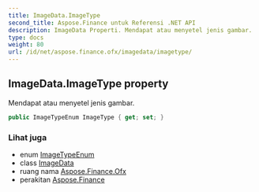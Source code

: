 ```yaml
---
title: ImageData.ImageType
second_title: Aspose.Finance untuk Referensi .NET API
description: ImageData Properti. Mendapat atau menyetel jenis gambar.
type: docs
weight: 80
url: /id/net/aspose.finance.ofx/imagedata/imagetype/
---
```

## ImageData.ImageType property

Mendapat atau menyetel jenis gambar.

```csharp
public ImageTypeEnum ImageType { get; set; }
```

### Lihat juga

* enum [ImageTypeEnum](../../imagetypeenum/)
* class [ImageData](../)
* ruang nama [Aspose.Finance.Ofx](../../imagedata/)
* perakitan [Aspose.Finance](../../../)


